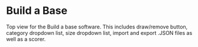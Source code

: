 # Build a Base
Top view for the Build a base software. This includes draw/remove button, category dropdown list, size dropdown list, import and export .JSON files as well as a scorer.

